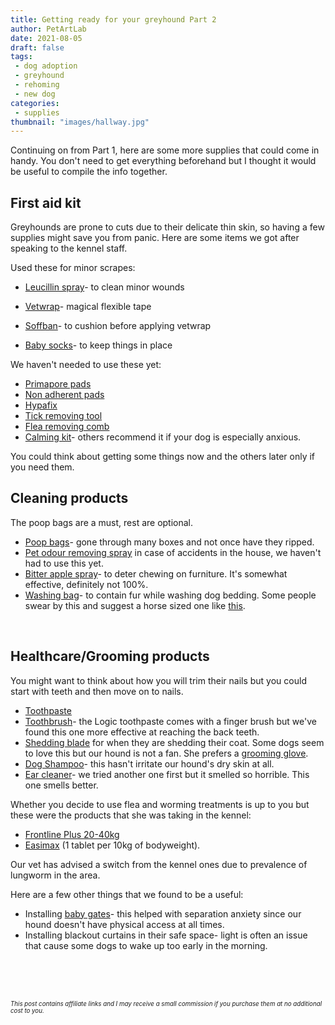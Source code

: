 ```yaml
---
title: Getting ready for your greyhound Part 2
author: PetArtLab
date: 2021-08-05
draft: false
tags:
 - dog adoption
 - greyhound
 - rehoming
 - new dog
categories:
 - supplies
thumbnail: "images/hallway.jpg"
---
```


Continuing on from Part 1, here are some more supplies that could come in handy. You don't need to get everything beforehand but I thought it would be useful to compile the info together. 

## **First aid kit** ##
Greyhounds are prone to cuts due to their delicate thin skin, so having a few supplies might save you from panic. Here are some items we got after speaking to the kennel staff.

Used these for minor scrapes:
* [Leucillin spray](https://www.amazon.co.uk/gp/product/B00J69NSHI/ref=as_li_tl?ie=UTF8&amp;tag=petartlab-21&amp;camp=1634&amp;creative=6738&amp;linkCode=as2&amp;creativeASIN=B00J69NSHI&amp;linkId=adfcdae6d29565bb8b48632e287065eb&amp;th=1&_encoding=UTF8&tag=petartlab07-21&linkCode=ur2&linkId=aad33e3a4521d43b3d14278165764402&camp=1634&creative=6738)- to clean minor wounds
* [Vetwrap](https://www.amazon.co.uk/gp/product/B08N6CGKGF/ref=as_li_tl?ie=UTF8&amp;tag=petartlab-21&amp;camp=1634&amp;creative=6738&amp;linkCode=as2&amp;creativeASIN=B08N6CGKGF&amp;linkId=a70e8f32401a786444940f029b425a8f&_encoding=UTF8&tag=petartlab07-21&linkCode=ur2&linkId=6032a6cd28d3fbf7c2876773cba9d1ff&camp=1634&creative=6738)- magical flexible tape 

* [Soffban](https://www.amazon.co.uk/gp/product/B003ZJDE2O/ref=as_li_tl?ie=UTF8&amp;tag=petartlab-21&amp;camp=1634&amp;creative=6738&amp;linkCode=as2&amp;creativeASIN=B003ZJDE2O&amp;linkId=bb75a25d365144981f4efa7920bcef8f&_encoding=UTF8&tag=petartlab07-21&linkCode=ur2&linkId=29d402f45ee6482c51c9d4169e098bfb&camp=1634&creative=6738)- to cushion before applying vetwrap
* [Baby socks](https://www.amazon.co.uk/gp/product/B00N2W7AU6/ref=as_li_tl?ie=UTF8&amp;tag=petartlab-21&amp;camp=1634&amp;creative=6738&amp;linkCode=as2&amp;creativeASIN=B00N2W7AU6&amp;linkId=53399b0c82c3cd386ca702337fe700df&_encoding=UTF8&tag=petartlab07-21&linkCode=ur2&linkId=5e085300ae2223842dc5a6f63505e6e3&camp=1634&creative=6738)- to keep things in place

We haven't needed to use these yet:
* [Primapore pads](https://www.amazon.co.uk/Primapore-66000319-Dressings-20-Pack/dp/B004DIYQHI/ref=sr_1_5?crid=166QESH3C7UTN&amp;keywords=Primapore+pads&amp;qid=1698930675&amp;sprefix=primapore+pads%252Caps%252C148&amp;sr=8-5&_encoding=UTF8&tag=petartlab07-21&linkCode=ur2&linkId=5a20f25d6c3581b9a52a480fb378b3ea&camp=1634&creative=6738)
* [Non adherent pads](https://www.amazon.co.uk/MELOLIN-Individual-STERILE-Adherent-DRESSINGS/dp/B00C0BUITU/ref=sr_1_6?crid=1ID8VQR8WRZ8X&amp;keywords=Non+adherent+pads&amp;qid=1698930746&amp;sprefix=non+adherent+pads%252Caps%252C327&amp;sr=8-6&_encoding=UTF8&tag=petartlab07-21&linkCode=ur2&linkId=0f65b2270551e9b17ab85bedd1b6c791&camp=1634&creative=6738)
* [Hypafix](https://www.amazon.co.uk/gp/product/B003L87EKC/ref=as_li_tl?ie=UTF8&amp;tag=petartlab-21&amp;camp=1634&amp;creative=6738&amp;linkCode=as2&amp;creativeASIN=B003L87EKC&amp;linkId=f832014ff0a491331a55944dc249a7ab&_encoding=UTF8&tag=petartlab07-21&linkCode=ur2&linkId=c3332fcadd1c7878fce2376b555af751&camp=1634&creative=6738)
* [Tick removing tool](https://www.amazon.co.uk/gp/product/B003BOA9QM/ref=as_li_tl?ie=UTF8&amp;tag=petartlab-21&amp;camp=1634&amp;creative=6738&amp;linkCode=as2&amp;creativeASIN=B003BOA9QM&amp;linkId=963e01979d7baf38074bcc22fce8b492&_encoding=UTF8&tag=petartlab07-21&linkCode=ur2&linkId=872163bd548684aff374fd9bfeaa9d9a&camp=1634&creative=6738) 
* [Flea removing comb](https://www.amazon.co.uk/gp/product/B07RQMFDPD/ref=as_li_tl?ie=UTF8&amp;tag=petartlab-21&amp;camp=1634&amp;creative=6738&amp;linkCode=as2&amp;creativeASIN=B07RQMFDPD&amp;linkId=d1b297af910cd1172709c586567adfbf&_encoding=UTF8&tag=petartlab07-21&linkCode=ur2&linkId=8f86e829f6c4adbe5218d45630d1e417&camp=1634&creative=6738)
* [Calming kit](https://www.amazon.co.uk/gp/product/B079319RMQ/ref=as_li_tl?ie=UTF8&amp;tag=petartlab-21&amp;camp=1634&amp;creative=6738&amp;linkCode=as2&amp;creativeASIN=B079319RMQ&amp;linkId=eba4482468a29d7dc82bbb35ba3d1940&_encoding=UTF8&tag=petartlab07-21&linkCode=ur2&linkId=450f70e068e105b15ba8cec295a39553&camp=1634&creative=6738)- others recommend it if your dog is especially anxious.

You could think about getting some things now and the others later only if you need them.

## **Cleaning products** ##

The poop bags are a must, rest are optional. 

* [Poop bags](https://www.amazon.co.uk/gp/product/B00LIA4MB4/ref=as_li_tl?ie=UTF8&amp;tag=petartlab-21&amp;camp=1634&amp;creative=6738&amp;linkCode=as2&amp;creativeASIN=B00LIA4MB4&amp;linkId=06b0e91d46771948be51563eda543342&amp;th=1&_encoding=UTF8&tag=petartlab07-21&linkCode=ur2&linkId=5489ece95e97e9c6d1e0af50920d0c09&camp=1634&creative=6738)- gone through many boxes and not once have they ripped.
* [Pet odour removing spray](https://www.amazon.co.uk/gp/product/B0002I9OA2/ref=as_li_tl?ie=UTF8&amp;tag=petartlab-21&amp;camp=1634&amp;creative=6738&amp;linkCode=as2&amp;creativeASIN=B0002I9OA2&amp;linkId=25d7c3733f08dd362caea3e9dba5ca61&_encoding=UTF8&tag=petartlab07-21&linkCode=ur2&linkId=2e35b30a222bd97a74f69015cc129a6f&camp=1634&creative=6738) in case of accidents in the house, we haven't had to use this yet.
* [Bitter apple spray](https://www.amazon.co.uk/gp/product/B0002DHPRQ/ref=as_li_tl?ie=UTF8&amp;tag=petartlab-21&amp;camp=1634&amp;creative=6738&amp;linkCode=as2&amp;creativeASIN=B0002DHPRQ&amp;linkId=a890420ebe414c1fffcce8c8bddc0ba2&_encoding=UTF8&tag=petartlab07-21&linkCode=ur2&linkId=1e4a9470273e4c5e96ed1c2cf73100aa&camp=1634&creative=6738)- to deter chewing on furniture. It's somewhat effective, definitely not 100%.
* [Washing bag](https://www.amazon.co.uk/gp/product/B07D3PHLKQ/ref=as_li_tl?ie=UTF8&amp;tag=petartlab-21&amp;camp=1634&amp;creative=6738&amp;linkCode=as2&amp;creativeASIN=B07D3PHLKQ&amp;linkId=5298d744ba4bc67da2e1d5dced68cd6d&amp;th=1&_encoding=UTF8&tag=petartlab07-21&linkCode=ur2&linkId=b685b056c66f82e9c9b30af597fae051&camp=1634&creative=6738">socks</a>)- to contain fur while washing dog bedding. Some people swear by this and suggest a horse sized one like [this](https://www.amazon.co.uk/gp/product/B002Q520YQ/ref=as_li_tl?ie=UTF8&amp;tag=petartlab-21&amp;camp=1634&amp;creative=6738&amp;linkCode=as2&amp;creativeASIN=B002Q520YQ&amp;linkId=d8fa74caf2a481d7034df7e832df329e&_encoding=UTF8&tag=petartlab07-21&linkCode=ur2&linkId=0ef7ef26e66ccc60b88fbecf7db12891&camp=1634&creative=6738). 

<br>

## **Healthcare/Grooming products** ##

You might want to think about how you will trim their nails but you could start with teeth and then move on to nails.

* [Toothpaste](https://www.amazon.co.uk/gp/product/B0058LQ1TK/ref=as_li_tl?ie=UTF8&amp;tag=petartlab-21&amp;camp=1634&amp;creative=6738&amp;linkCode=as2&amp;creativeASIN=B0058LQ1TK&amp;linkId=aef3fac01633bfbfbfb0dd92254f447a&_encoding=UTF8&tag=petartlab07-21&linkCode=ur2&linkId=2defaf514ce96026704d84c917062b49&camp=1634&creative=6738)
* [Toothbrush](https://www.amazon.co.uk/gp/product/B005VDA1MI/ref=as_li_tl?ie=UTF8&amp;tag=petartlab-21&amp;camp=1634&amp;creative=6738&amp;linkCode=as2&amp;creativeASIN=B005VDA1MI&amp;linkId=249900d7564a434bfe5d1ae19d4251e4&_encoding=UTF8&tag=petartlab07-21&linkCode=ur2&linkId=82aeb4203d86ce5c6ccef34b4e17008e&camp=1634&creative=6738)- the Logic toothpaste comes with a finger brush but we've found this one more effective at reaching the back teeth. 
* [Shedding blade](https://www.amazon.co.uk/gp/product/B001UAQXCS/ref=as_li_tl?ie=UTF8&amp;tag=petartlab-21&amp;camp=1634&amp;creative=6738&amp;linkCode=as2&amp;creativeASIN=B001UAQXCS&amp;linkId=63f48caeca1be64e5ae60f113d0d558f&_encoding=UTF8&tag=petartlab07-21&linkCode=ur2&linkId=0c8056f1d4afa1f06cf45f370e638895&camp=1634&creative=6738) for when they are shedding their coat. Some dogs seem to love this but our hound is not a fan. She prefers a [grooming glove](https://www.amazon.co.uk/KENNELS-KATS-Grooming-shedding-Mess-free/dp/B07GD2YTLJ/ref=sr_1_5?crid=1Q0EW13INIKA2&amp;keywords=grooming+glove&amp;qid=1698931071&amp;s=pet-supplies&amp;sprefix=grooming+glove%252Cpets%252C79&amp;sr=1-5&_encoding=UTF8&tag=petartlab07-21&linkCode=ur2&linkId=a7ff069f73724a73309759585df94d98&camp=1634&creative=6738).
* [Dog Shampoo](https://www.amazon.co.uk/gp/product/B01H774PYA/ref=as_li_tl?ie=UTF8&amp;tag=petartlab-21&amp;camp=1634&amp;creative=6738&amp;linkCode=as2&amp;creativeASIN=B01H774PYA&amp;linkId=e592f6e52149fbf0b552f9ec14676732&amp;th=1&_encoding=UTF8&tag=petartlab07-21&linkCode=ur2&linkId=d5f44baeebbf639649989753202dd4dd&camp=1634&creative=6738)- this hasn't irritate our hound's dry skin at all. 
* [Ear cleaner](https://www.amazon.co.uk/gp/product/B004WB8HD0/ref=as_li_tl?ie=UTF8&amp;tag=petartlab-21&amp;camp=1634&amp;creative=6738&amp;linkCode=as2&amp;creativeASIN=B004WB8HD0&amp;linkId=ed3afa6ee8ba3d26f6ee141bb955a3c6&_encoding=UTF8&tag=petartlab07-21&linkCode=ur2&linkId=f87737b7f866b42b36afbd809b89199c&camp=1634&creative=6738)- we tried another one first but it smelled so horrible. This one smells better.

Whether you decide to use flea and worming treatments is up to you but these were the products that she was taking in the kennel:
* [Frontline Plus 20-40kg](https://www.hyperdrug.co.uk/Frontline-PLUS-Spot-On-Flea-Treatment-Large-Dogs-20-40kg/productinfo/FRONTPL/)
* [Easimax](https://www.hyperdrug.co.uk/Easimax-Plus-Dog-Wormer-Tablets-pack-of-4/productinfo/EASIMAX4/) (1 tablet per 10kg of bodyweight). 

Our vet has advised a switch from the kennel ones due to prevalence of lungworm in the area.

Here are a few other things that we found to be a useful:
* Installing [baby gates](https://www.amazon.co.uk/gp/product/B000KGCKPC/ref=as_li_tl?ie=UTF8&amp;tag=petartlab-21&amp;camp=1634&amp;creative=6738&amp;linkCode=as2&amp;creativeASIN=B000KGCKPC&amp;linkId=947c49263412686047eab71689ecaab2&_encoding=UTF8&tag=petartlab07-21&linkCode=ur2&linkId=02d7d266757f4a76eebc2a895b78ab5b&camp=1634&creative=6738)- this helped with separation anxiety since our hound doesn't have physical access at all times. 
* Installing blackout curtains in their safe space-  light is often an issue that cause some dogs to wake up too early in the morning.
<br>


<br>


<br>



<sub><sup>_This post contains affiliate links and I may receive a small commission if you purchase them at no additional cost to you._</sup></sub>